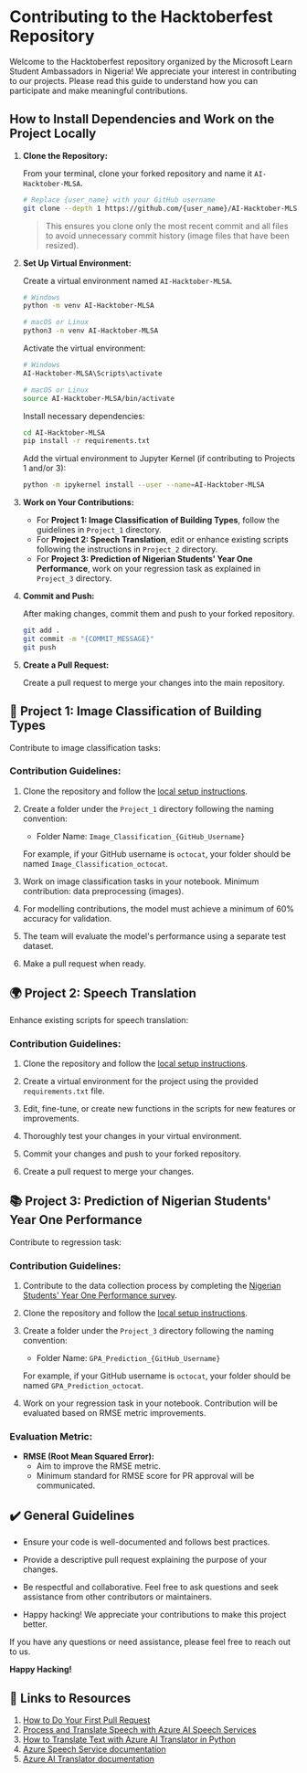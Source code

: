 # Contributing to the Hacktoberfest Repository

Welcome to the Hacktoberfest repository organized by the Microsoft Learn Student Ambassadors in Nigeria! We appreciate your interest in contributing to our projects. Please read this guide to understand how you can participate and make meaningful contributions.

## How to Install Dependencies and Work on the Project Locally

1. **Clone the Repository:**

   From your terminal, clone your forked repository and name it `AI-Hacktober-MLSA`.

   ```bash
   # Replace {user_name} with your GitHub username
   git clone --depth 1 https://github.com/{user_name}/AI-Hacktober-MLSA.git
   ```

   > This ensures you clone only the most recent commit and all files to avoid unnecessary commit history (image files that have been resized).

2. **Set Up Virtual Environment:**

   Create a virtual environment named `AI-Hacktober-MLSA`.

   ```bash
   # Windows
   python -m venv AI-Hacktober-MLSA

   # macOS or Linux
   python3 -m venv AI-Hacktober-MLSA
   ```

   Activate the virtual environment:

   ```bash
   # Windows
   AI-Hacktober-MLSA\Scripts\activate

   # macOS or Linux
   source AI-Hacktober-MLSA/bin/activate
   ```

   Install necessary dependencies:

   ```bash
   cd AI-Hacktober-MLSA
   pip install -r requirements.txt
   ```

   Add the virtual environment to Jupyter Kernel (if contributing to Projects 1 and/or 3):

   ```bash
   python -m ipykernel install --user --name=AI-Hacktober-MLSA
   ```

3. **Work on Your Contributions:**

   - For **Project 1: Image Classification of Building Types**, follow the guidelines in `Project_1` directory.
   - For **Project 2: Speech Translation**, edit or enhance existing scripts following the instructions in `Project_2` directory.
   - For **Project 3: Prediction of Nigerian Students' Year One Performance**, work on your regression task as explained in `Project_3` directory.

4. **Commit and Push:**

   After making changes, commit them and push to your forked repository.

   ```bash
   git add .
   git commit -m "{COMMIT_MESSAGE}"
   git push
   ```

5. **Create a Pull Request:**

   Create a pull request to merge your changes into the main repository.

## 🏢 Project 1: Image Classification of Building Types

Contribute to image classification tasks:

### Contribution Guidelines:

1. Clone the repository and follow the [local setup instructions](#how-to-install-dependencies-and-work-on-the-project-locally).

2. Create a folder under the `Project_1` directory following the naming convention:
   - Folder Name: `Image_Classification_{GitHub_Username}`

   For example, if your GitHub username is `octocat`, your folder should be named `Image_Classification_octocat`.

3. Work on image classification tasks in your notebook. Minimum contribution: data preprocessing (images).

4. For modelling contributions, the model must achieve a minimum of 60% accuracy for validation.

5. The team will evaluate the model's performance using a separate test dataset.

6. Make a pull request when ready.

## 🌍 Project 2: Speech Translation

Enhance existing scripts for speech translation:

### Contribution Guidelines:

1. Clone the repository and follow the [local setup instructions](#how-to-install-dependencies-and-work-on-the-project-locally).

2. Create a virtual environment for the project using the provided `requirements.txt` file.

3. Edit, fine-tune, or create new functions in the scripts for new features or improvements.

4. Thoroughly test your changes in your virtual environment.

5. Commit your changes and push to your forked repository.

6. Create a pull request to merge your changes.

## 📚 Project 3: Prediction of Nigerian Students' Year One Performance

Contribute to regression task:

### Contribution Guidelines:

1. Contribute to the data collection process by completing the [Nigerian Students' Year One Performance survey](https://forms.office.com/r/Q6QqNzTasn).

2. Clone the repository and follow the [local setup instructions](#how-to-install-dependencies-and-work-on-the-project-locally).

3. Create a folder under the `Project_3` directory following the naming convention:
   - Folder Name: `GPA_Prediction_{GitHub_Username}`

   For example, if your GitHub username is `octocat`, your folder should be named `GPA_Prediction_octocat`.

4. Work on your regression task in your notebook. Contribution will be evaluated based on RMSE metric improvements.

### Evaluation Metric:

- **RMSE (Root Mean Squared Error):**
  - Aim to improve the RMSE metric.
  - Minimum standard for RMSE score for PR approval will be communicated.

## ✔️ General Guidelines

- Ensure your code is well-documented and follows best practices.

- Provide a descriptive pull request explaining the purpose of your changes.

- Be respectful and collaborative. Feel free to ask questions and seek assistance from other contributors or maintainers.

- Happy hacking! We appreciate your contributions to make this project better.

If you have any questions or need assistance, please feel free to reach out to us.

**Happy Hacking!**

## 🔗 Links to Resources

1. [How to Do Your First Pull Request](https://youtu.be/nkuYH40cjo4?si=Cb6U2EKVR_Ns4RLw)
2. [Process and Translate Speech with Azure AI Speech Services](https://learn.microsoft.com/en-gb/training/paths/process-translate-speech-azure-cognitive-speech-services/?wt.mc_id=studentamb_217190)
3. [How to Translate Text with Azure AI Translator in Python](https://learn.microsoft.com/en-us/azure/ai-services/translator/quickstart-text-rest-api?tabs=python#translate-text?wt.mc_id=studentamb_217190)
4. [Azure Speech Service documentation](https://learn.microsoft.com/en-us/azure/ai-services/speech-service/?wt.mc_id=studentamb_217190)
5. [Azure AI Translator documentation](https://learn.microsoft.com/en-us/azure/ai-services/translator/?wt.mc_id=studentamb_217190)
